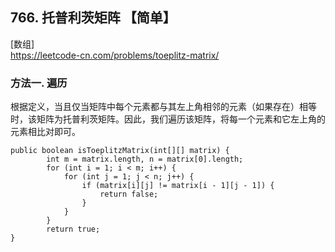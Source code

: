 ## 766. 托普利茨矩阵 【简单】      
[数组]      
https://leetcode-cn.com/problems/toeplitz-matrix/     

### 方法一. 遍历    
根据定义，当且仅当矩阵中每个元素都与其左上角相邻的元素（如果存在）相等时，该矩阵为托普利茨矩阵。因此，我们遍历该矩阵，将每一个元素和它左上角的元素相比对即可。        
```
public boolean isToeplitzMatrix(int[][] matrix) {
        int m = matrix.length, n = matrix[0].length;
        for (int i = 1; i < m; i++) {
            for (int j = 1; j < n; j++) {
                if (matrix[i][j] != matrix[i - 1][j - 1]) {
                    return false;
                }
            }
        }
        return true;
}
```




